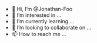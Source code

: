 - 👋 Hi, I’m @Jonathan-Foo
- 👀 I’m interested in ...
- 🌱 I’m currently learning ...
- 💞️ I’m looking to collaborate on ...
- 📫 How to reach me ...

<!---
Jonathan-Foo/Jonathan-Foo is a ✨ special ✨ repository because its `README.md` (this file) appears on your GitHub profile.
You can click the Preview link to take a look at your changes.
--->

